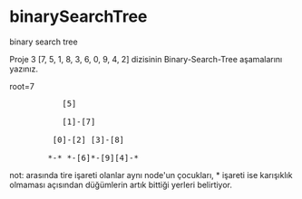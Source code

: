 # binarySearchTree
binary search tree


Proje 3
[7, 5, 1, 8, 3, 6, 0, 9, 4, 2] dizisinin Binary-Search-Tree aşamalarını yazınız.

root=7<br>
<pre>           [5]<br>
           [1]-[7]<br>
         [0]-[2] [3]-[8]<br>
        *-* *-[6]*-[9][4]-*<br></pre> 

not: arasında tire işareti olanlar aynı node'un çocukları,
      * işareti ise karışıklık olmaması açısından düğümlerin artık bittiği yerleri belirtiyor.
